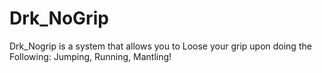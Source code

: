 # Drk_NoGrip
Drk_Nogrip is a system that allows you to Loose your grip upon doing the Following: Jumping, Running, Mantling!
